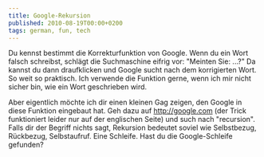 ```yaml
---
title: Google-Rekursion
published: 2010-08-19T00:00+0200
tags: german, fun, tech
---
```


Du kennst bestimmt die Korrekturfunktion von Google. Wenn du ein Wort falsch schreibst, schlägt die Suchmaschine eifrig vor: "Meinten Sie: ...?" Da kannst du dann draufklicken und Google sucht nach dem korrigierten Wort. So weit so praktisch. Ich verwende die Funktion gerne, wenn ich mir nicht sicher bin, wie ein Wort geschrieben wird.

Aber eigentlich möchte ich dir einen kleinen Gag zeigen, den Google in diese Funktion eingebaut hat. Geh dazu auf <http://google.com> (der Trick funktioniert leider nur auf der englischen Seite) und such nach "recursion". Falls dir der Begriff nichts sagt, Rekursion bedeutet soviel wie Selbstbezug, Rückbezug, Selbstaufruf. Eine Schleife. Hast du die Google-Schleife gefunden?
